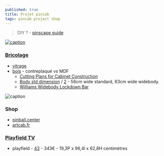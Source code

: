 ```yaml
---
published: true
title: Projet pincab
tags: pincab project shop
---
```

> DIY ? - [pinscape guide](http://mjrnet.org/pinscape/BuildGuideV2/BuildGuide.php)

[![caption](http://mjrnet.org/pinscape/BuildGuideV2/cover.png)](http://mjrnet.org/pinscape/BuildGuideV2/BuildGuide.php)

### [Bricolage](https://www.pincabpassion.net/f85p240-bricolage)
- [vitrage](https://www.pincabpassion.net/t3768-les-differents-vitrages)
- [bois](https://www.pincabpassion.net/t11172-resolu-quel-bois-pour-mon-pincab) - contreplaqué vs MDF
	- [Cutting Plans for Cabinet Construction](http://mjrnet.org/pinscape/BuildGuideV2/BuildGuide.php?sid=plywoodCuttingPlans#singleSheetPlan)
    - [Body std dimension](https://www.flippers.be/basics/101_pinball_dimensions.html) / [2](https://www.reddit.com/r/pinball/comments/1m9noh/standard_vs_widebody_dimensions/) - 56cm wide standard, 63cm wide widebody.
	- [Williams Widebody Lockdown Bar](https://www.reddit.com/r/virtualpinball/comments/z3spu3/williams_widebody_lockdown_bar_lockbar_assembly/)
    
![caption](http://www.jadejeux.com/img/cms/Dimensions_cm.jpg)

### Shop
- [pinball.center](https://www.pinball.center/en/)
- [artcab.fr](https://www.artcab.fr/)

### [Playfield TV](http://mjrnet.org/pinscape/BuildGuideV2/BuildGuide.php?sid=playfieldTV)
- playfield - [43](https://www.amazon.fr/LG-43UQ75-Smart-2022-Gris/dp/B09XXWDS3H/ref=sr_1_1?__mk_fr_FR=%C3%85M%C3%85%C5%BD%C3%95%C3%91&crid=1IFDZ6NHFYGMJ&keywords=ecran+43+pouces+4k+LG&qid=1695069390&refinements=p_n_feature_fourteen_browse-bin%3A28239810031%2Cp_89%3ALG&rnid=1680780031&s=home-theater&sprefix=ecran+43+pouces+4k+lg%2Caps%2C81&sr=1-1) - 343€ - 19,3P x 96,4l x 62,8H centimètres
